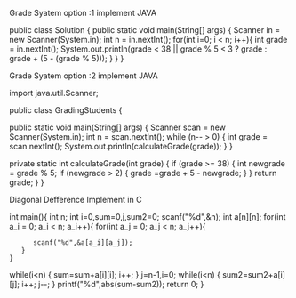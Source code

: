 
Grade Syatem option :1
implement JAVA

public class Solution {
   public static void main(String[] args) {
       Scanner in = new Scanner(System.in);
       int n = in.nextInt();
       for(int i=0; i < n; i++){
           int grade = in.nextInt();
           System.out.println(grade < 38 || grade % 5 < 3 ? grade : grade + (5 - (grade % 5)));
       }
   }
}





Grade Syatem option :2 
implement JAVA

import java.util.Scanner;

public class GradingStudents {
   
   public static void main(String[] args) {
       Scanner scan = new Scanner(System.in);
       int n = scan.nextInt();
       while (n-- > 0) {
           int grade = scan.nextInt();
           System.out.println(calculateGrade(grade));
       }
   }
   
   private static int calculateGrade(int grade) {
       if (grade >= 38) {
           int newgrade = grade % 5;
           if (newgrade > 2) {
               grade =grade + 5 - newgrade;
           }
       }
       return grade;
   }
}




Diagonal Defference 
Implement in C

int main(){
    int n;
    int i=0,sum=0,j,sum2=0;
    scanf("%d",&n);
    int a[n][n];
    for(int a_i = 0; a_i < n; a_i++){
       for(int a_j = 0; a_j < n; a_j++){
         
          scanf("%d",&a[a_i][a_j]);
       }
    }
 while(i<n)
 {
  sum=sum+a[i][i];
  i++;
 }
    j=n-1,i=0;
 while(i<n)
 {
  sum2=sum2+a[i][j];
  i++;
        j--;
 }
    printf("%d",abs(sum-sum2));
    return 0;
}

